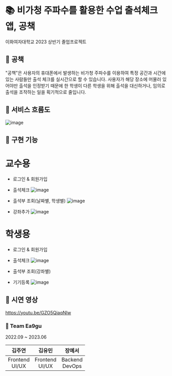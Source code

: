 # 📚 비가청 주파수를 활용한 수업 출석체크 앱, 공책

이화여자대학교 2023 상반기 졸업프로젝트


## 💫 공책
"공책"은 사용자의 휴대폰에서 발생하는 비가청 주파수를 이용하여 특정 공간과 시간에 있는 사람들만 출석 체크를 실시간으로 할 수 있습니다.
사용자가 해당 장소에 머물러 있어야만 출석을 인정받기 때문에 한 학생이 다른 학생을 위해 출석을 대신하거나, 임의로 출석을 조작하는 일을 획기적으로 줄입니다.


## 💫 서비스 흐름도
![image](https://github.com/ea9gu/flutter/assets/86945989/80f71a78-dab0-42b1-882d-ea5ffc9e8b40)


## 💫 구현 기능
# 교수용
+ 로그인 & 회원가입

+ 출석체크
![image](https://github.com/ea9gu/flutter/assets/86945989/da68bdff-9724-4ed6-882d-f66e7bb90590)

+ 출석부 조회(날짜별, 학생별)
![image](https://github.com/ea9gu/flutter/assets/86945989/50847a15-c976-4d89-81e6-a56935b219f2)

+ 강좌추가
![image](https://github.com/ea9gu/flutter/assets/86945989/a54f468c-059b-4c37-a13a-6ca50d52317d)

# 학생용
+ 로그인 & 회원가입

+ 출석체크
![image](https://github.com/ea9gu/flutter/assets/86945989/fc4b0255-b643-4f09-acc5-b01841ee9d4d)

+ 출석부 조회(강좌별)

+ 기기등록
![image](https://github.com/ea9gu/flutter/assets/86945989/f8baf949-fb46-49d6-bd39-a13243da4df1)


## 💫 시연 영상
https://youtu.be/GZO5QiaqNIw


### 👋 Team Ea9gu

2022.09 ~ 2023.06

|김주연 <br> |김유민 <br> |장예서 <br> |
|:---:|:---:|:---:|
|Frontend<br>UI/UX|Frontend<br>UI/UX|Backend<br>DevOps|
